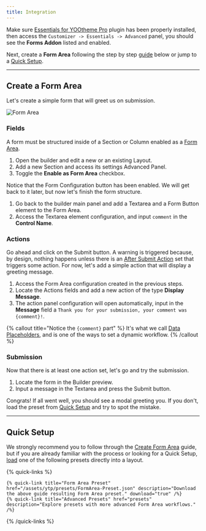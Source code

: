 ```yaml
---
title: Integration
---
```


Make sure [Essentials for YOOtheme Pro](../) plugin has been properly installed, then access the `Customizer -> Essentials -> Advanced` panel, you should see the **Forms Addon** listed and enabled.

Next, create a **Form Area** following the step by step [guide](#create-a-form-area) below or jump to a [Quick Setup](#quick-setup).

---

## Create a Form Area

Let's create a simple form that will greet us on submission.

![Form Area](/assets/ytp/forms/formarea-integration.webp)

### Fields

A form must be structured inside of a Section or Column enabled as a [Form Area](form-area).

1. Open the builder and edit a new or an existing Layout.
1. Add a new Section and access its settings Advanced Panel.
1. Toggle the **Enable as Form Area** checkbox.

Notice that the Form Configuration button has been enabled. We will get back to it later, but now let's finish the form structure.

1. Go back to the builder main panel and add a Textarea and a Form Button element to the Form Area.
1. Access the Textarea element configuration, and input `comment` in the **Control Name**.

### Actions

Go ahead and click on the Submit button. A warning is triggered because, by design, nothing happens unless there is an [After Submit Action](after-submit-actions) set that triggers some action. For now, let's add a simple action that will display a greeting message.

1. Access the Form Area configuration created in the previous steps.
1. Locate the Actions fields and add a new action of the type **Display Message**.
1. The action panel configuration will open automatically, input in the **Message** field a `Thank you for your submission, your comment was {comment}!`.

{% callout title="Notice the `{comment}` part" %}
It's what we call [Data Placeholders](dynamic#data-placeholders), and is one of the ways to set a dynamic workflow.
{% /callout %}

### Submission

Now that there is at least one action set, let's go and try the submission.

1. Locate the form in the Builder preview.
1. Input a message in the Textarea and press the Submit button.

Congrats! If all went well, you should see a modal greeting you. If you don't, load the preset from [Quick Setup](#quick-setup) and try to spot the mistake.

---

## Quick Setup

We strongly recommend you to follow through the [Create Form Area](#create-a-form-area) guide, but if you are already familiar with the process or looking for a Quick Setup, [load](https://yootheme.com/support/yootheme-pro/joomla/layout-library#download-and-upload-layouts) one of the following presets directly into a layout.

{% quick-links %}

    {% quick-link title="Form Area Preset" href="/assets/ytp/presets/FormArea-Preset.json" description="Download the above guide resulting Form Area preset." download="true" /%}
    {% quick-link title="Advanced Presets" href="presets" description="Explore presets with more advanced Form Area workflows." /%}

{% /quick-links %}
